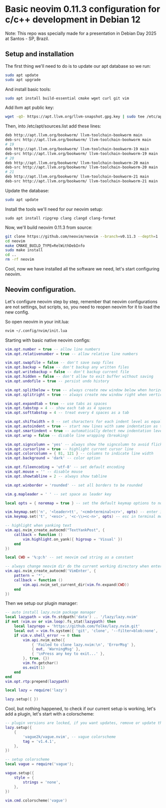 # Basic neovim 0.11.3 configuration for c/c++ development in Debian 12

Note: This repo was specially made for a presentation in Debian Day 2025 at Santos - SP, Brazil.

## Setup and installation

The first thing we'll need to do is to update our apt database so we run:

```sh
sudo apt update
sudo apt upgrade
```

And install basic tools:

```sh
sudo apt install build-essential cmake wget curl git vim
```

Add llvm apt public key:

```sh
wget -qO- https://apt.llvm.org/llvm-snapshot.gpg.key | sudo tee /etc/apt/trusted.gpg.d/apt.llvm.org.asc
```

Then, into /etc/apt/sources.list add these lines:

```sh
deb http://apt.llvm.org/bookworm/ llvm-toolchain-bookworm main
deb-src http://apt.llvm.org/bookworm/ llvm-toolchain-bookworm main
# 19 
deb http://apt.llvm.org/bookworm/ llvm-toolchain-bookworm-19 main
deb-src http://apt.llvm.org/bookworm/ llvm-toolchain-bookworm-19 main
# 20 
deb http://apt.llvm.org/bookworm/ llvm-toolchain-bookworm-20 main
deb-src http://apt.llvm.org/bookworm/ llvm-toolchain-bookworm-20 main
# 21 
deb http://apt.llvm.org/bookworm/ llvm-toolchain-bookworm-21 main
deb-src http://apt.llvm.org/bookworm/ llvm-toolchain-bookworm-21 main
```

Update the database:

```sh
sudo apt update
```

Install the tools we'll need for our neovim setup:

```
sudo apt install ripgrep clang clangd clang-format
```

Now, we'll build neovim 0.11.3 from source:

```sh
git clone https://github.com/neovim/neovim --branch=v0.11.3 --depth=1
cd neovim
make CMAKE_BUILD_TYPE=RelWithDebInfo
sudo make install
cd ..
rm -rf neovim
```

Cool, now we have installed all the software we need, let's start configuring neovim.

## Neovim configuration.

Let's configure neovim step by step, remember that neovim configurations are not settings, but scripts, so, you need to reopen neovim for it to load the new config.

So open neovim in your init.lua:

```sh
nvim ~/.config/nvim/init.lua
```

Starting with basic native neovim configs:

```lua
vim.opt.number = true -- allow line numbers
vim.opt.relativenumber = true -- allow relative line numbers

vim.opt.swapfile = false -- don't save swap files
vim.opt.backup = false -- don't backup any written files
vim.opt.writebackup = false -- don't backup current file
vim.opt.hidden = false -- don't allow to exit buffer without saving
vim.opt.undofile = true -- persist undo history

vim.opt.splitbelow = true -- always create new window below when horizontal splitting
vim.opt.splitright = true -- always create new window right when vertical splitting

vim.opt.expandtab = true -- use tabs as spaces
vim.opt.tabstop = 4 -- show each tab as 4 spaces
vim.opt.softtabstop = 4 -- treat every 4 spaces as a tab

vim.opt.shiftwidth = 0 -- set characters for each indent level as equal to the tabstop value
vim.opt.autoindent = true -- start new lines with same indentation as the above line
vim.opt.smartindent = true -- automatically detect new indentation levels inside delimiters
vim.opt.wrap = false -- disable line wrapping (breaking)

vim.opt.signcolumn = 'yes' -- always show the signcolumn to avoid flickering
vim.opt.cursorline = true -- highlight current cursor line
vim.opt.colorcolumn = { 81, 121 } -- columns to indicate line width
vim.opt.background = 'dark' -- color option

vim.opt.fileencoding = 'utf-8' -- set default encoding
vim.opt.mouse = '' -- disable mouse
vim.opt.showtabline = 2 -- always show tabline

vim.opt.winborder = 'rounded' -- set all borders to be rounded

vim.g.mapleader = ' ' -- set space as leader key

local opts = { noremap = true } -- set the default keymap options to no remap

vim.keymap.set('n', '<leader>tt', '<cmd>terminal<cr>', opts) -- enter in terminal mode
vim.keymap.set('t', '<esc>', '<c-\\><c-n>', opts) -- esc in terminal mode

-- highlight when yanking text
vim.api.nvim_create_autocmd("TextYankPost", {
    callback = function ()
        vim.highlight.on_yank({ higroup = 'Visual' })
    end
})

local CWD = '%:p:h' -- set neovim cwd string as a constant

-- always change neovim dir do the current working directory when entering
vim.api.nvim_create_autocmd('VimEnter', {
    pattern = '*',
    callback = function ()
        vim.api.nvim_set_current_dir(vim.fn.expand(CWD)) 
    end
})
```

Then we setup our plugin manager:

```lua
-- auto install lazy.nvim package manager
local lazypath = vim.fn.stdpath('data') .. '/lazy/lazy.nvim'
if not (vim.uv or vim.loop).fs_stat(lazypath) then
    local lazyrepo = 'https://github.com/folke/lazy.nvim.git'
    local out = vim.fn.system({ 'git', 'clone', '--filter=blob:none', '--branch=11.17.1', lazyrepo, lazypath }) -- this version is locked use 'stable' if you want updates
    if vim.v.shell_error ~= 0 then
        vim.api.nvim_echo({
            { 'Failed to clone lazy.nvim:\n', 'ErrorMsg' },
            { out, 'WarningMsg' },
            { '\nPress any key to exit...' },
        }, true, {})
        vim.fn.getchar()
        os.exit(1)
    end
end
vim.opt.rtp:prepend(lazypath)

local lazy = require('lazy')

lazy.setup({ })
```

Cool, but nothing happened, to check if our current setup is working, let's add a plugin, let's start with a colorscheme:

```lua
-- plugin versions are locked, if you want updates, remove or update the 'branch', 'tag', or 'commit' fields
lazy.setup({ 
    { 
        'vague2k/vague.nvim', -- vague colorscheme
        tag = 'v1.4.1',
    },
})

-- setup colorscheme 
local vague = require('vague');

vague.setup({
    style = {
        strings = 'none',
    },
})
 
vim.cmd.colorscheme('vague')
```
